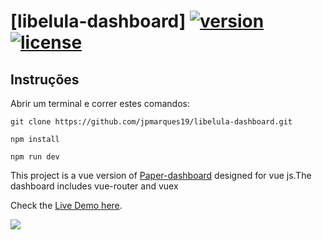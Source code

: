 # [libelula-dashboard] [![version][version-badge]][CHANGELOG] [![license][license-badge]][LICENSE]

## Instruções
Abrir um terminal e correr estes comandos:

`git clone https://github.com/jpmarques19/libelula-dashboard.git`   

`npm install`   

`npm run dev`

   
   

This project is a vue version of [Paper-dashboard](https://www.creative-tim.com/product/paper-dashboard)
designed for vue js.The dashboard includes vue-router and vuex

Check the [Live Demo here](https://cristijora.github.io/vue-paper-dashboard).

![](http://i.imgur.com/3iC1hOs.gif)


[CHANGELOG]: ./CHANGELOG.md
[LICENSE]: ./LICENSE.md
[version-badge]: https://img.shields.io/badge/version-1.0.0-blue.svg
[license-badge]: https://img.shields.io/badge/license-MIT-blue.svg
